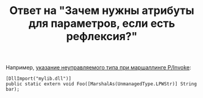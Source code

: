 ﻿---
title: "Ответ на \"Зачем нужны атрибуты для параметров, если есть рефлексия?\""
se.owner.user_id: 240512
se.owner.display_name: "MSDN.WhiteKnight"
se.owner.link: "https://ru.stackoverflow.com/users/240512/msdn-whiteknight"
se.answer_id: 911547
se.question_id: 911535
se.post_type: answer
se.score: 5
se.is_accepted: False
---
<p>Например, <a href="https://docs.microsoft.com/en-us/dotnet/api/system.runtime.interopservices.marshalasattribute?view=netframework-4.7.2" rel="noreferrer">указание неуправляемого типа при маршаллинге P/Invoke</a>:</p>

<pre><code>[DllImport("mylib.dll")]
public static extern void Foo([MarshalAs(UnmanagedType.LPWStr)] String bar);
</code></pre>
